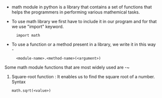 * math module in python is a library that contains a set of functions that helps the programmers in performing various mathemical tasks.

* To use math library we first have to include it in our program and for that we use "import" keyword.

        import math

* To use a function or a method present in a library, we write it in this way -

        <module-name>.<method-name>(<argument>)

Some math module functions that are most widely used are -~

01. Square-root function : It enables us to find the square root of a number.
Syntax

        math.sqrt(<value>)